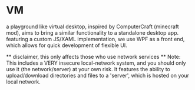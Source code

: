 # VM
a playground like virtual desktop, inspired by ComputerCraft (minecraft mod), aims to bring a similar functionality to a standalone desktop app.
featuring a custom JS/XAML implementation, we use WPF as a front end, which allows for quick development of flexible UI. 


** disclaimer, this only affects those who use network services **
Note: This includes a VERY insecure local-network system, and you should only use it (the network/server) at your own risk.
It features the ability to upload/download directories and files to a 'server', which is hosted on your local network.


